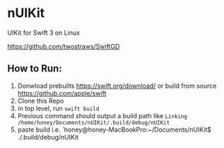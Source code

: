 # nUIKit
UIKit for Swift 3 on Linux

https://github.com/twostraws/SwiftGD

## How to Run:

1. Donwload prebuilts https://swift.org/download/ or build from source https://github.com/apple/swift
2. Clone this Repo
3. in top level, run `swift build`
4. Previous command should output a build path like `Linking /home/honey/Documents/nUIKit/.build/debug/nUIKit`
5. paste build i.e. `honey@honey-MacBookPro:~/Documents/nUIKit$ ./.build/debug/nUIKit
